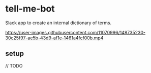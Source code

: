 # tell-me-bot

Slack app to create an internal dictionary of terms.

https://user-images.githubusercontent.com/11070996/148735230-30c25f97-ae5b-43d9-af1e-1461a4fcf00b.mp4


## setup

// TODO
